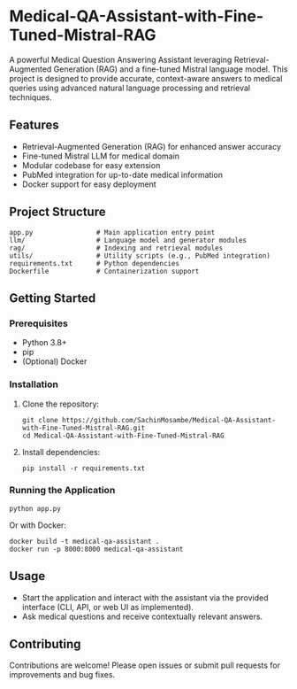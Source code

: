 # Medical-QA-Assistant-with-Fine-Tuned-Mistral-RAG

A powerful Medical Question Answering Assistant leveraging Retrieval-Augmented Generation (RAG) and a fine-tuned Mistral language model. This project is designed to provide accurate, context-aware answers to medical queries using advanced natural language processing and retrieval techniques.

## Features
- Retrieval-Augmented Generation (RAG) for enhanced answer accuracy
- Fine-tuned Mistral LLM for medical domain
- Modular codebase for easy extension
- PubMed integration for up-to-date medical information
- Docker support for easy deployment

## Project Structure
```
app.py                # Main application entry point
llm/                  # Language model and generator modules
rag/                  # Indexing and retrieval modules
utils/                # Utility scripts (e.g., PubMed integration)
requirements.txt      # Python dependencies
Dockerfile            # Containerization support
```

## Getting Started

### Prerequisites
- Python 3.8+
- pip
- (Optional) Docker

### Installation
1. Clone the repository:
   ```
   git clone https://github.com/SachinMosambe/Medical-QA-Assistant-with-Fine-Tuned-Mistral-RAG.git
   cd Medical-QA-Assistant-with-Fine-Tuned-Mistral-RAG
   ```
2. Install dependencies:
   ```
   pip install -r requirements.txt
   ```

### Running the Application
```
python app.py
```

Or with Docker:
```
docker build -t medical-qa-assistant .
docker run -p 8000:8000 medical-qa-assistant
```

## Usage
- Start the application and interact with the assistant via the provided interface (CLI, API, or web UI as implemented).
- Ask medical questions and receive contextually relevant answers.

## Contributing
Contributions are welcome! Please open issues or submit pull requests for improvements and bug fixes.


